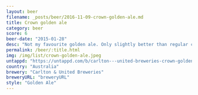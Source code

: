 ```yaml
---
layout: beer
filename: _posts/beer/2016-11-09-crown-golden-ale.md
title: Crown golden ale
category: beer
score: 6
beer-date: "2015-01-28"
desc: "Not my favourite golden ale. Only slightly better than regular crown"
permalink: /beer/:title.html
img: /img/list/crown-golden-ale.jpeg
untappd: "https://untappd.com/b/carlton---united-breweries-crown-golden-ale/725969"
country: "Australia"
brewery: "Carlton & United Breweries"
breweryURL: "breweryURL"
style: "Golden Ale"
---
```

